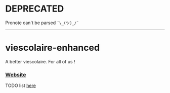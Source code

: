 # DEPRECATED

Pronote can't be parsed `¯\_(ツ)_/¯`

---

# viescolaire-enhanced
A better viescolaire. For all of us !


### [Website](http://viescolaire-enhanced.herokuapp.com/)


TODO list [here](https://github.com/TrakJohnson/viescolaire-enhanced/projects/1)
